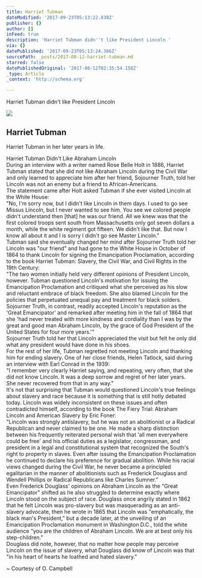 ```yaml
---
title: Harriet Tubman
dateModified: '2017-09-23T05:13:22.838Z'
publisher: {}
author: []
inFeed: true
description: 'Harriet Tubman didn''t like President Lincoln '
via: {}
datePublished: '2017-09-23T05:13:24.366Z'
sourcePath: _posts/2017-08-12-harriet-tubman.md
starred: false
datePublishedOriginal: '2017-08-12T02:35:54.158Z'
_type: Article
_context: 'http://schema.org'

---
```

Harriet Tubman didn't like President Lincoln 

<article style=""><img src="https://the-grid-user-content.s3-us-west-2.amazonaws.com/7605a663-8982-4381-9e3a-f250532fed4f.jpg" /><h1>Harriet Tubman</h1><p>Harriet Tubman in her later years in life.</p></article>

Harriet Tubman Didn't Like Abraham Lincoln  
During an interview with a writer named Rose Belle Holt in 1886, Harriet Tubman stated that she did not like Abraham Lincoln during the Civil War and only learned to appreciate him after her friend, Sojourner Truth, told her Lincoln was not an enemy but a friend to African-Americans.  
The statement came after Holt asked Tubman if she ever visited Lincoln at the White House:  
"No, I'm sorry now, but I didn't like Lincoln in them days. I used to go see Missus Lincoln, but I never wanted to see him. You see we colored people didn't understand then \[that\] he was our friend. All we knew was that the first colored troops sent south from Massachusetts only got seven dollars a month, while the white regiment got fifteen. We didn't like that. But now I know all about it and I is sorry I didn't go see Master Lincoln."  
Tubman said she eventually changed her mind after Sojourner Truth told her Lincoln was "our friend" and had gone to the White House in October of 1864 to thank Lincoln for signing the Emancipation Proclamation, according to the book Harriet Tubman: Slavery, the Civil War, and Civil Rights in the 19th Century:  
"The two women initially held very different opinions of President Lincoln, however. Tubman questioned Lincoln's motivation for issuing the Emancipation Proclamation and critiqued what she perceived as his slow and reluctant embrace of black freedom. She also blamed Lincoln for the policies that perpetuated unequal pay and treatment for black solders. Sojourner Truth, in contrast, readily accepted Lincoln's reputation as the 'Great Emancipator' and remarked after meeting him in the fall of 1864 that she 'had never treated with more kindness and cordiality than I was by the great and good man Abraham Lincoln, by the grace of God President of the United States for four more years.'"  
Sojourner Truth told her that Lincoln appreciated the visit but felt he only did what any president would have done in his shoes.  
For the rest of her life, Tubman regretted not meeting Lincoln and thanking him for ending slavery. One of her close friends, Helen Tatlock, said during an interview with Earl Conrad in the 1939:  
"I remember very clearly Harriet saying, and repeating, very often, that she did not know Lincoln. It was a deep sorrow and regret of her later years. She never recovered from that in any way."  
It's not that surprising that Tubman would questioned Lincoln's true feelings about slavery and race because it is something that is still hotly debated today. Lincoln was widely inconsistent on these issues and often contradicted himself, according to the book The Fiery Trial: Abraham Lincoln and American Slavery by Eric Foner:  
"Lincoln was strongly antislavery, but he was not an abolitionist or a Radical Republican and never claimed to be one. He made a sharp distinction between his frequently reiterated personal wish that 'all men everywhere could be free' and his official duties as a legislator, congressman, and president in a legal and constitutional system that recognized the South's right to property in slaves. Even after issuing the Emancipation Proclamation he continued to declare his preference for gradual abolition. While his racial views changed during the Civil War, he never became a principled egalitarian in the manner of abolitionists such as Frederick Douglass and Wendell Phillips or Radical Republicans like Charles Sumner."  
Even Frederick Douglass' opinions on Abraham Lincoln as the "Great Emancipator" shifted as he also struggled to determine exactly where Lincoln stood on the subject of race. Douglass once angrily stated in 1862 that he felt Lincoln was pro-slavery but was masquerading as an anti-slavery advocate, then he wrote in 1865 that Lincoln was "emphatically, the black man's President," but a decade later, at the unveiling of an Emancipation Proclamation monument in Washington D.C., told the white audience "you are the children of Abraham Lincoln. We are at best only his step-children."  
Douglass did note, however, that no matter how people may perceive Lincoln on the issue of slavery, what Douglass did know of Lincoln was that "in his heart of hearts he loathed and hated slavery."

~ Courtesy of O. Campbell
